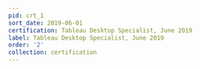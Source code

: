```yaml
---
pid: crt_1
sort_date: 2019-06-01
certification: Tableau Desktop Specialist, June 2019
label: Tableau Desktop Specialist, June 2019
order: '2'
collection: certification
---
```

